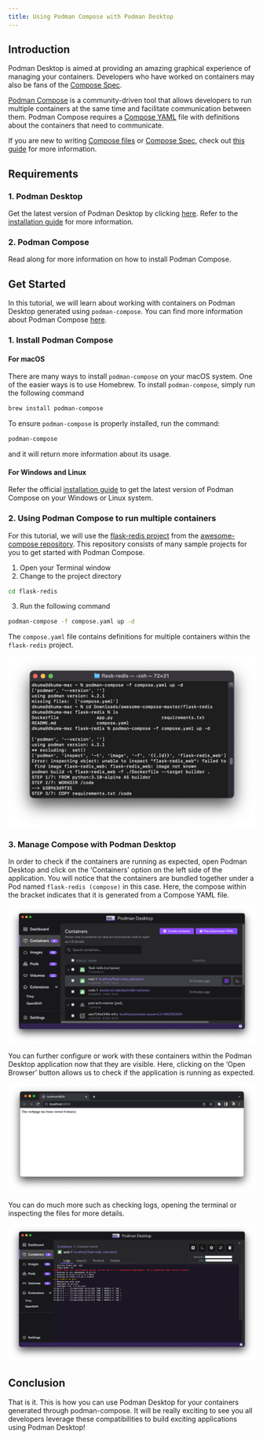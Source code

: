 ```yaml
---
title: Using Podman Compose with Podman Desktop
---
```


## Introduction

Podman Desktop is aimed at providing an amazing graphical experience of managing your containers. Developers who have worked on containers may also be fans of the [Compose Spec](https://compose-spec.io/).

[Podman Compose](https://github.com/containers/podman-compose#readme) is a community-driven tool that allows developers to run multiple containers at the same time and facilitate communication between them. Podman Compose requires a [Compose YAML](https://compose-spec.io/) file with definitions about the containers that need to communicate.

If you are new to writing [Compose files](https://github.com/compose-spec/compose-spec/blob/master/spec.md#compose-file) or [Compose Spec](https://compose-spec.io/), check out [this guide](https://github.com/compose-spec/compose-spec/blob/master/spec.md) for more information. 

## Requirements

### 1. Podman Desktop
Get the latest version of Podman Desktop by clicking [here](/downloads). Refer to the [installation guide](/docs/installation) for more information.
### 2. Podman Compose
Read along for more information on how to install Podman Compose.

## Get Started

In this tutorial, we will learn about working with containers on Podman Desktop generated using `podman-compose`. You can find more information about Podman Compose [here](https://github.com/containers/podman-compose/blob/devel/README.md). 

### 1. Install Podman Compose
#### For macOS

There are many ways to install `podman-compose` on your macOS system. One of the easier ways is to use Homebrew. To install `podman-compose`, simply run the following command

```sh
brew install podman-compose
```

To ensure `podman-compose` is properly installed, run the command: 
```sh
podman-compose
``` 
and it will return more information about its usage.

#### For Windows and Linux

Refer the official [installation guide](https://github.com/containers/podman-compose#installation) to get the latest version of Podman Compose on your Windows or Linux system. 

### 2. Using Podman Compose to run multiple containers

For this tutorial, we will use the [flask-redis project](https://github.com/docker/awesome-compose/tree/master/flask-redis) from the [awesome-compose repository](https://github.com/docker/awesome-compose). This repository consists of many sample projects for you to get started with Podman Compose. 
1. Open your Terminal window
2. Change to the project directory 
```sh
cd flask-redis
```
3. Run the following command 
```sh
podman-compose -f compose.yaml up -d
```
The `compose.yaml` file contains definitions for multiple containers within the `flask-redis` project.

![img1](img/image2.png)

### 3. Manage Compose with Podman Desktop

In order to check if the containers are running as expected, open Podman Desktop and click on the ‘Containers’ option on the left side of the application. You will notice that the containers are bundled together under a Pod named `flask-redis (compose)` in this case. Here, the compose within the bracket indicates that it is generated from a Compose YAML file. 

![img2](img/image1.png)

You can further configure or work with these containers within the Podman Desktop application now that they are visible. Here, clicking on the ‘Open Browser’ button allows us to check if the application is running as expected. 

![img3](img/image4.png)

You can do much more such as checking logs, opening the terminal or inspecting the files for more details.

![img4](img/image3.png)

## Conclusion

That is it. This is how you can use Podman Desktop for your containers generated through podman-compose. It will be really exciting to see you all developers leverage these compatibilities to build exciting applications using Podman Desktop!

